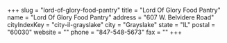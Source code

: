 +++
slug = "lord-of-glory-food-pantry"
title = "Lord Of Glory Food Pantry"
name = "Lord Of Glory Food Pantry"
address = "607 W. Belvidere Road"
cityIndexKey = "city-il-grayslake"
city = "Grayslake"
state = "IL"
postal = "60030"
website = ""
phone = "847-548-5673"
fax = ""
+++

